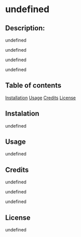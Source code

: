 
  # undefined

  ## Description:
  undefined

  undefined

  undefined

  undefined

  ## Table of contents
  [Installation](#installation)
  [Usage](#usage)
  [Credits](#credits)
  [License](#license)

  ## Instalation
  undefined

  ## Usage
  undefined

  ## Credits
  undefined

  undefined
  
  undefined

  ## License
  undefined

